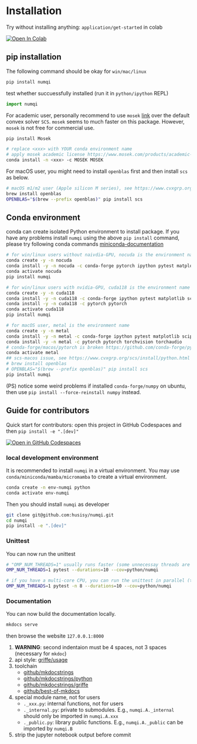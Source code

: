 # Installation

Try without installing anything: `application/get-started` in colab

<a target="_blank" href="https://colab.research.google.com/github/husisy/numqi/blob/main/docs/application/get_started/quantum_state.ipynb">
  <img src="https://colab.research.google.com/assets/colab-badge.svg" alt="Open In Colab"/>
</a>

## pip installation

The following command should be okay for `win/mac/linux`

```bash
pip install numqi
```

test whether succuessfully installed (run it in `python/ipython` REPL)

```Python
import numqi
```

For academic user, personally recommend to use `mosek` [link](https://docs.mosek.com/latest/pythonapi/index.html) over the default convex solver `SCS`. `mosek` seems to much faster on this package. However, `mosek` is not free for commercial use.

```bash
pip install Mosek

# replace <xxx> with YOUR conda environment name
# apply mosek academic license https://www.mosek.com/products/academic-licenses/
conda install -n <xxx> -c MOSEK MOSEK
```

For macOS user, you might need to install `openblas` first and then install `scs` as below.

```bash
# macOS m1/m2 user (Apple silicon M series), see https://www.cvxgrp.org/scs/install/python.html
brew install openblas
OPENBLAS="$(brew --prefix openblas)" pip install scs
```

## Conda environment

conda can create isolated Python environment to install package. If you have any problems install `numqi` using the above `pip install` command, please try following conda commands [miniconda-documentation](https://docs.conda.io/en/latest/miniconda.html)

```bash
# for win/linux users without naivdia-GPU, nocuda is the environment name (you can change it what you like)
conda create -y -n nocuda
conda install -y -n nocuda -c conda-forge pytorch ipython pytest matplotlib scipy tqdm cvxpy
conda activate nocuda
pip install numqi

# for win/linux users with nvidia-GPU, cuda118 is the environment name
conda create -y -n cuda118
conda install -y -n cuda118 -c conda-forge ipython pytest matplotlib scipy tqdm cvxpy
conda install -y -n cuda118 -c pytorch pytorch
conda activate cuda118
pip install numqi

# for macOS user, metal is the environment name
conda create -y -n metal
conda install -y -n metal -c conda-forge ipython pytest matplotlib scipy requests tqdm cvxpy
conda install -y -n metal -c pytorch pytorch torchvision torchaudio
# conda-forge/macos/pytorch is broken https://github.com/conda-forge/pytorch-cpu-feedstock/issues/180
conda activate metal
## scs-macos issue, see https://www.cvxgrp.org/scs/install/python.html
# brew install openblas
# OPENBLAS="$(brew --prefix openblas)" pip install scs
pip install numqi
```

(PS) notice some weird problems if installed `conda-forge/numpy` on ubuntu, then use `pip install --force-reinstall numpy` instead.

## Guide for contributors


Quick start for contributors: open this project in GitHub Codespaces and then `pip install -e ".[dev]"`

[![Open in GitHub Codespaces](https://github.com/codespaces/badge.svg)](https://codespaces.new/husisy/numqi)

### local development environment

It is recommended to install `numqi` in a virtual environment.  You may use `conda/miniconda/mamba/micromamba` to create a virtual environment.

```bash
conda create -n env-numqi python
conda activate env-numqi
```

Then you should install `numqi` as developer

```bash
git clone git@github.com:husisy/numqi.git
cd numqi
pip install -e ".[dev]"
```

### Unittest

You can now run the unittest

```bash
# "OMP_NUM_THREADS=1" usually runs faster (some unnecessay threads are disabled)
OMP_NUM_THREADS=1 pytest --durations=10 --cov=python/numqi

# if you have a multi-core CPU, you can run the unittest in parallel (take about 120 seconds on my laptop)
OMP_NUM_THREADS=1 pytest -n 8 --durations=10 --cov=python/numqi
```

### Documentation

You can now build the documentation locally.

```bash
mkdocs serve
```
then browse the website `127.0.0.1:8000`

1. **WARNING**: second indentaion must be 4 spaces, not 3 spaces (necessary for `mkdoc`)
2. api style: [griffe/usage](https://mkdocstrings.github.io/griffe/docstrings/)
3. toolchain
    * [github/mkdocstrings](https://github.com/mkdocstrings/mkdocstrings)
    * [github/mkdocstrings/python](https://github.com/mkdocstrings/python)
    * [github/mkdocstrings/griffe](https://github.com/mkdocstrings/griffe)
    * [github/best-of-mkdocs](https://github.com/mkdocs/best-of-mkdocs)
4. special module name, not for users
   * `._xxx.py`: internal functions, not for users
   * `._internal.py`: private to submodules. E.g., `numqi.A._internal` should only be imported in `numqi.A.xxx`
   * `._public.py`: library public functions. E.g., `numqi.A._public` can be imported by `numqi.B`
5. strip the jupyter notebook output before commit
